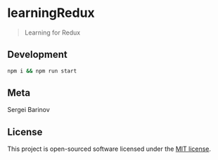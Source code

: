 # learningRedux
> Learning for Redux



## Development

```bash
npm i && npm run start
```

## Meta

Sergei Barinov

## License

This project is open-sourced software licensed under the [MIT license](http://opensource.org/licenses/MIT).
